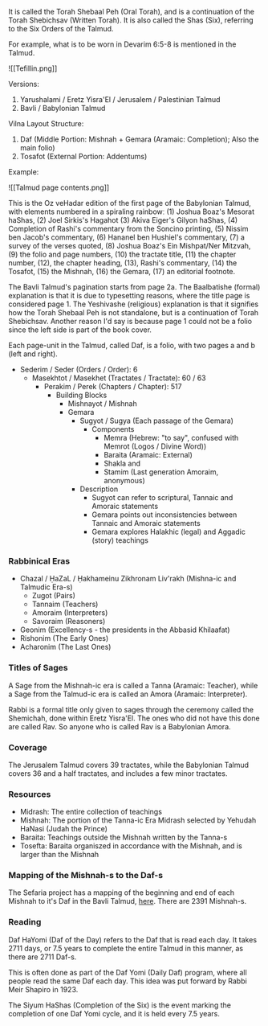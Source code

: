 It is called the Torah Shebaal Peh (Oral Torah), and is a continuation of the Torah Shebichsav (Written Torah). It is also called the Shas (Six), referring to the Six Orders of the Talmud.

For example, what is to be worn in Devarim 6:5-8 is mentioned in the Talmud.

![[Tefillin.png]]

Versions:

1. Yarushalami / Eretz Yisra'El / Jerusalem / Palestinian Talmud
2. Bavli / Babylonian Talmud

Vilna Layout Structure:

1. Daf (Middle Portion: Mishnah + Gemara (Aramaic: Completion); Also the main folio)
2. Tosafot (External Portion: Addentums)

Example:

![[Talmud page contents.png]]

This is the Oz veHadar edition of the first page of the Babylonian Talmud, with elements numbered in a spiraling rainbowː (1) Joshua Boaz's Mesorat haShas, (2) Joel Sirkis's Hagahot (3) Akiva Eiger's Gilyon haShas, (4) Completion of Rashi's commentary from the Soncino printing, (5) Nissim ben Jacob's commentary, (6) Hananel ben Hushiel's commentary, (7) a survey of the verses quoted, (8) Joshua Boaz's Ein Mishpat/Ner Mitzvah, (9) the folio and page numbers, (10) the tractate title, (11) the chapter number, (12), the chapter heading, (13), Rashi's commentary, (14) the Tosafot, (15) the Mishnah, (16) the Gemara, (17) an editorial footnote.

The Bavli Talmud's pagination starts from page 2a. The Baalbatishe (formal) explanation is that it is due to typesetting reasons, where the title page is considered page 1. The Yeshivashe (religious) explanation is that it signifies how the Torah Shebaal Peh is not standalone, but is a continuation of Torah Shebichsav. Another reason I'd say is because page 1 could not be a folio since the left side is part of the book cover.

Each page-unit in the Talmud, called Daf, is a folio, with two pages a and b (left and right).

- Sederim / Seder (Orders / Order): 6
	- Masekhtot / Masekhet (Tractates / Tractate): 60 / 63
		- Perakim / Perek (Chapters / Chapter): 517
			- Building Blocks
				- Mishnayot / Mishnah
				- Gemara
					- Sugyot / Sugya (Each passage of the Gemara)
						- Components
							- Memra (Hebrew: "to say", confused with Memrot (Logos / Divine Word))
							- Baraita (Aramaic: External)
							- Shakla and 
							- Stamim (Last generation Amoraim, anonymous)
					- Description
						- Sugyot can refer to scriptural, Tannaic and Amoraic statements
						- Gemara points out inconsistencies between Tannaic and Amoraic statements
						- Gemara explores Halakhic (legal) and Aggadic (story) teachings

### Rabbinical Eras

- Chazal / ḤaZaL / Ḥakhameinu Zikhronam Liv'rakh (Mishna-ic and Talmudic Era-s)
	- Zugot (Pairs)
	- Tannaim (Teachers)
	- Amoraim (Interpreters)
	- Savoraim (Reasoners)
- Geonim (Excellency-s - the presidents in the Abbasid Khilaafat)
- Rishonim (The Early Ones)
- Acharonim (The Last Ones)

### Titles of Sages

A Sage from the Mishnah-ic era is called a Tanna (Aramaic: Teacher), while a Sage from the Talmud-ic era is called an Amora (Aramaic: Interpreter).

Rabbi is a formal title only given to sages through the ceremony called the Shemichah, done within Eretz Yisra'El. The ones who did not have this done are called Rav. So anyone who is called Rav is a Babylonian Amora.

### Coverage

The Jerusalem Talmud covers 39 tractates, while the Babylonian Talmud covers 36 and a half tractates, and includes a few minor tractates.

### Resources

- Midrash: The entire collection of teachings
- Mishnah: The portion of the Tanna-ic Era Midrash selected by Yehudah HaNasi (Judah the Prince)
- Baraita: Teachings outside the Mishnah written by the Tanna-s
- Tosefta: Baraita organiszed in accordance with the Mishnah, and is larger than the Mishnah

### Mapping of the Mishnah-s to the Daf-s

The Sefaria project has a mapping of the beginning and end of each Mishnah to it's Daf in the Bavli Talmud, [here](https://github.com/Sefaria/Sefaria-Project/blob/master/data/Mishnah%20Map.csv). There are 2391 Mishnah-s.

### Reading

Daf HaYomi (Daf of the Day) refers to the Daf that is read each day. It takes 2711 days, or 7.5 years to complete the entire Talmud in this manner, as there are 2711 Daf-s.

This is often done as part of the Daf Yomi (Daily Daf) program, where all people read the same Daf each day. This idea was put forward by Rabbi Meir Shapiro in 1923.

The Siyum HaShas (Completion of the Six) is the event marking the completion of one Daf Yomi cycle, and it is held every 7.5 years.

